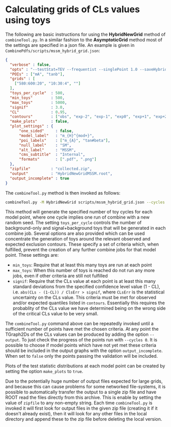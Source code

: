 # Calculating grids of CLs values using toys

The following are basic instructions for using the **HybridNewGrid** method of `combineTool.py`. In a similar fashion to the **AsymptoticGrid** method most of the settings are  specified in a json file. An example is given in `CombinePdfs/scripts/mssm_hybrid_grid.json`:

```json
{
  "verbose" : false,
  "opts" : "--testStat=TEV --frequentist --singlePoint 1.0 --saveHybridResult --clsAcc 0 --fullBToys --fork 0",
  "POIs" : ["mA", "tanb"],
  "grids" : [
    ["580:600:20", "10:30:4", ""]
  ],
  "toys_per_cycle"  : 500,
  "min_toys"        : 500,
  "max_toys"        : 5000,
  "signif"          : 3.0,
  "CL"              : 0.95,
  "contours"        : ["obs", "exp-2", "exp-1", "exp0", "exp+1", "exp+2"],
  "make_plots"      : false,
  "plot_settings" : {
      "one_sided"     : false,
      "model_label"   : "m_{H}^{mod+}",
      "poi_labels"    : ["m_{A}", "tan#beta"],
      "null_label"    : "SM",
      "alt_label"     : "MSSM",
      "cms_subtitle"  : "Internal",
      "formats"       : [".pdf", ".png"]
  },
  "zipfile"         : "collected.zip",
  "output"          : "HybridNewGridMSSM.root",
  "output_incomplete" : true
}
```

The `combineTool.py` method is then invoked as follows:

```sh
combineTool.py -M HybridNewGrid scripts/mssm_hybrid_grid.json --cycles [cycles] -d [workspace]
```

This method will generate the specified number of toy cycles for each model point, where one cycle implies one run of combine with a new random seed. The setting `toys_per_cycle` controls the number of background-only and signal+background toys that will be generated in each combine job. Several options are also provided which can be used concentrate the generation of toys around the relevant observed and expected exclusion contours. These specify a set of criteria which, when fulfilled, prevent the creation of any further combine jobs for that model point. These settings are:

 - `min_toys`: Require that at least this many toys are run at each point
 - `max_toys`: When this number of toys is reached do not run any more jobs, even if other criteria are still not fulfilled
 - `signif`: Require that the CLs value at each point is at least this many standard deviations from the specified confidence level value (1 - CL), i.e. `abs(CLs - (1-CL)) / ClsErr > signif`, where `CLsErr` is the statistical uncertainty on the CLs value. This criteria must be met for observed and/or expected quantiles listed in `contours`. Essentially this requires the probablity of the CLs value we have determined being on the wrong side of the critical CLs value to be very small.
 
The `combineTool.py` command above can be repeatedly invoked until a sufficient number of points have met the chosen criteria. At any point the TGraph2Ds of the CLs values can be produced by adding the option `--output`. To just check the progress of the points run with `--cycles 0`. It is possible to choose if model points which have not yet met these criteria should be included in the output graphs with the option `output_incomplete`. When set to `false` only the points passing the validation will be included.

Plots of the test statistic distributions at each model point can be created by setting the option `make_plots` to `true`.

Due to the potentially huge number of output files expected for large grids, and because this can cause problems for some networked file-systems, it is possible to automatically transfer the output to a single zip file and have ROOT read the files directly from this archive. This is enable by setting the value of `zipfile` to any non-empty string. Each time `combineTool.py` is invoked it will first look for output files in the given zip file (creating it if it doesn't already exist), then it will look for any other files in the local directory and append these to the zip file before deleting the local version.